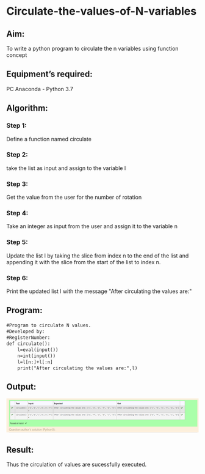 # Circulate-the-values-of-N-variables
## Aim:
To write a python program to circulate the n variables using function concept
## Equipment’s required:
PC
Anaconda - Python 3.7
## Algorithm: 
### Step 1:
Define a function named circulate
### Step 2: 
take the list as input and assign to the variable l
### Step 3: 
Get the value from the user for the number of rotation
### Step 4: 
Take an integer as input from the user and assign it to the variable n
### Step 5: 
Update the list l by taking the slice from index n to the end of the list and appending it with the slice from the start of the list to index n.
### Step 6: 
Print the updated list l with the message "After circulating the values are:"
## Program:
```
#Program to circulate N values.
#Developed by: 
#RegisterNumber:
def circulate():  
    l=eval(input())
    n=int(input())
    l=l[n:]+l[:n]
    print("After circulating the values are:",l)
```

## Output:
![Alt text](image.png)

## Result:
Thus the circulation of values are sucessfully executed.
